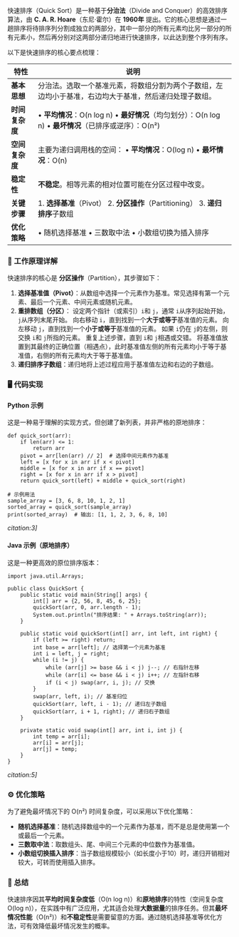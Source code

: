 快速排序（Quick Sort）是一种基于**分治法**（Divide and Conquer）的高效排序算法，由 **C. A. R. Hoare**（东尼·霍尔）在 **1960年** 提出。它的核心思想是通过一趟排序将待排序列分割成独立的两部分，其中一部分的所有元素均比另一部分的所有元素小，然后再分别对这两部分递归地进行快速排序，以此达到整个序列有序。

以下是快速排序的核心要点梳理：

| 特性           | 说明                                                         |
| -------------- | ------------------------------------------------------------ |
| **基本思想**   | 分治法。选取一个基准元素，将数组分割为两个子数组，左边均小于基准，右边均大于基准，然后递归处理子数组。 |
| **时间复杂度** | • **平均情况**：O(n log n) • **最好情况**（均匀划分）：O(n log n) • **最坏情况**（已排序或逆序）：O(n²) |
| **空间复杂度** | 主要为递归调用栈的空间： • **平均情况**：O(log n) • **最坏情况**：O(n) |
| **稳定性**     | **不稳定**。相等元素的相对位置可能在分区过程中改变。         |
| **关键步骤**   | 1. **选择基准**（Pivot） 2. **分区操作**（Partitioning） 3. **递归排序**子数组 |
| **优化策略**   | • 随机选择基准 • 三数取中法 • 小数组切换为插入排序           |

### 🔄 工作原理详解

快速排序的核心是 **分区操作**（Partition），其步骤如下：

1. **选择基准值（Pivot）**：从数组中选择一个元素作为基准。常见选择有第一个元素、最后一个元素、中间元素或随机元素。
2. **重排数组（分区）**： 设定两个指针（或索引）`i`和 `j`，通常 `i`从序列起始开始，`j`从序列末尾开始。 向右移动 `i`，直到找到一个**大于或等于**基准值的元素。 向左移动 `j`，直到找到一个**小于或等于**基准值的元素。 如果 `i`仍在 `j`的左侧，则交换 `i`和 `j`所指的元素。 重复上述步骤，直到 `i`和 `j`相遇或交错。 将基准值放置到其最终的正确位置（相遇点），此时基准值左侧的所有元素均小于等于基准值，右侧的所有元素均大于等于基准值。
3. **递归排序子数组**：递归地将上述过程应用于基准值左边和右边的子数组。

### 🖥️ 代码实现

#### Python 示例

这是一种易于理解的实现方式，但创建了新列表，并非严格的原地排序：

```
def quick_sort(arr):
    if len(arr) <= 1:
        return arr
    pivot = arr[len(arr) // 2]  # 选择中间元素作为基准
    left = [x for x in arr if x < pivot]
    middle = [x for x in arr if x == pivot]
    right = [x for x in arr if x > pivot]
    return quick_sort(left) + middle + quick_sort(right)

# 示例用法
sample_array = [3, 6, 8, 10, 1, 2, 1]
sorted_array = quick_sort(sample_array)
print(sorted_array)  # 输出: [1, 1, 2, 3, 6, 8, 10]
```

*citation:3]*

#### Java 示例（原地排序）

这是一种更高效的原位排序版本：

```
import java.util.Arrays;

public class QuickSort {
    public static void main(String[] args) {
        int[] arr = {2, 56, 8, 45, 6, 25};
        quickSort(arr, 0, arr.length - 1);
        System.out.println("排序结果: " + Arrays.toString(arr));
    }

    public static void quickSort(int[] arr, int left, int right) {
        if (left >= right) return;
        int base = arr[left]; // 选择第一个元素为基准
        int i = left, j = right;
        while (i != j) {
            while (arr[j] >= base && i < j) j--; // 右指针左移
            while (arr[i] <= base && i < j) i++; // 左指针右移
            if (i < j) swap(arr, i, j); // 交换
        }
        swap(arr, left, i); // 基准归位
        quickSort(arr, left, i - 1); // 递归左子数组
        quickSort(arr, i + 1, right); // 递归右子数组
    }

    private static void swap(int[] arr, int i, int j) {
        int temp = arr[i];
        arr[i] = arr[j];
        arr[j] = temp;
    }
}
```

*citation:5]*

### ⚙️ 优化策略

为了避免最坏情况下的 O(n²) 时间复杂度，可以采用以下优化策略：

- **随机选择基准**：随机选择数组中的一个元素作为基准，而不是总是使用第一个或最后一个元素。
- **三数取中法**：取数组头、尾、中间三个元素的中位数作为基准值。
- **小数组切换插入排序**：当子数组规模较小（如长度小于10）时，递归开销相对较大，可转而使用插入排序。

### 💎 总结

快速排序因其**平均时间复杂度低**（O(n log n)）和**原地排序**的特性（空间复杂度 O(log n)），在实践中有广泛应用，尤其适合处理**大数据量**的排序任务。但其**最坏情况性能**（O(n²)）和**不稳定性**是需要留意的方面。通过随机选择基准等优化方法，可有效降低最坏情况发生的概率。